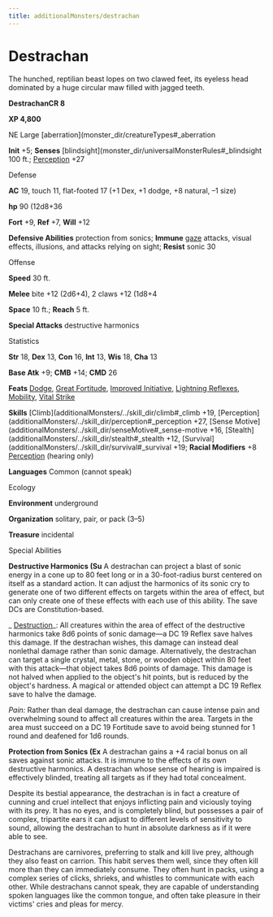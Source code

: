 ```yaml
---
title: additionalMonsters/destrachan
---
```

# Destrachan

The hunched, reptilian beast lopes on two clawed feet, its eyeless head dominated by a huge circular maw filled with jagged teeth.

**DestrachanCR 8**

**XP 4,800**

NE Large [aberration](monster_dir/creatureTypes#_aberration

**Init** +5; **Senses** [blindsight](monster_dir/universalMonsterRules#_blindsight 100 ft.; [Perception](additionalMonsters/../skill_dir/perception#_perception) +27

Defense

**AC** 19, touch 11, flat-footed 17 (+1 Dex, +1 dodge, +8 natural, –1 size)

**hp** 90 (12d8+36

**Fort** +9, **Ref** +7, **Will** +12

**Defensive Abilities** protection from sonics; **Immune** [gaze](monster_dir/universalMonsterRules#_gaze) attacks, visual effects, illusions, and attacks relying on sight; **Resist** sonic 30

Offense

**Speed** 30 ft.

**Melee** bite +12 (2d6+4), 2 claws +12 (1d8+4

**Space** 10 ft.; **Reach** 5 ft.

**Special Attacks** destructive harmonics

Statistics

**Str** 18, **Dex** 13, **Con** 16, **Int** 13, **Wis** 18, **Cha** 13

**Base Atk** +9; **CMB** +14; **CMD** 26

**Feats** [Dodge](additionalMonsters/../feats#_dodge), [Great Fortitude](additionalMonsters/../feats#_great-fortitude), [Improved Initiative](additionalMonsters/../feats#_improved-initiative), [Lightning Reflexes](additionalMonsters/../feats#_lightning-reflexes), [Mobility](additionalMonsters/../feats#_mobility), [Vital Strike](additionalMonsters/../feats#_vital-strike)

**Skills** [Climb](additionalMonsters/../skill_dir/climb#_climb +19, [Perception](additionalMonsters/../skill_dir/perception#_perception +27, [Sense Motive](additionalMonsters/../skill_dir/senseMotive#_sense-motive +16, [Stealth](additionalMonsters/../skill_dir/stealth#_stealth +12, [Survival](additionalMonsters/../skill_dir/survival#_survival +19; **Racial Modifiers** +8 [Perception](additionalMonsters/../skill_dir/perception#_perception) (hearing only)

**Languages** Common (cannot speak)

Ecology

**Environment** underground

**Organization** solitary, pair, or pack (3–5)

**Treasure** incidental

Special Abilities

**Destructive Harmonics (Su** A destrachan can project a blast of sonic energy in a cone up to 80 feet long or in a 30-foot-radius burst centered on itself as a standard action. It can adjust the harmonics of its sonic cry to generate one of two different effects on targets within the area of effect, but can only create one of these effects with each use of this ability. The save DCs are Constitution-based.

_ [Destruction](additionalMonsters/../spell_dir/destruction#_destruction)_: All creatures within the area of effect of the destructive harmonics take 8d6 points of sonic damage—a DC 19 Reflex save halves this damage. If the destrachan wishes, this damage can instead deal nonlethal damage rather than sonic damage. Alternatively, the destrachan can target a single crystal, metal, stone, or wooden object within 80 feet with this attack—that object takes 8d6 points of damage. This damage is not halved when applied to the object's hit points, but is reduced by the object's hardness. A magical or attended object can attempt a DC 19 Reflex save to halve the damage.

_Pain:_ Rather than deal damage, the destrachan can cause intense pain and overwhelming sound to affect all creatures within the area. Targets in the area must succeed on a DC 19 Fortitude save to avoid being stunned for 1 round and deafened for 1d6 rounds.

**Protection from Sonics (Ex** A destrachan gains a +4 racial bonus on all saves against sonic attacks. It is immune to the effects of its own destructive harmonics. A destrachan whose sense of hearing is impaired is effectively blinded, treating all targets as if they had total concealment.

Despite its bestial appearance, the destrachan is in fact a creature of cunning and cruel intellect that enjoys inflicting pain and viciously toying with its prey. It has no eyes, and is completely blind, but possesses a pair of complex, tripartite ears it can adjust to different levels of sensitivity to sound, allowing the destrachan to hunt in absolute darkness as if it were able to see.

Destrachans are carnivores, preferring to stalk and kill live prey, although they also feast on carrion. This habit serves them well, since they often kill more than they can immediately consume. They often hunt in packs, using a complex series of clicks, shrieks, and whistles to communicate with each other. While destrachans cannot speak, they are capable of understanding spoken languages like the common tongue, and often take pleasure in their victims' cries and pleas for mercy.

